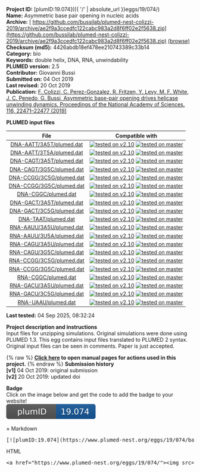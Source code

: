 **Project ID:** [plumID:19.074]({{ '/' | absolute_url }}eggs/19/074/)  
**Name:**  Asymmetric base pair opening in nucleic acids  
**Archive:** [ https://github.com/bussilab/plumed-nest-colizzi-2019/archive/ae2f9a3ccedfc122cabc983a2d8f6ff02e2f5638.zip](https://github.com/bussilab/plumed-nest-colizzi-2019/archive/ae2f9a3ccedfc122cabc983a2d8f6ff02e2f5638.zip) [(browse)](https://github.com/bussilab/plumed-nest-colizzi-2019/tree/ae2f9a3ccedfc122cabc983a2d8f6ff02e2f5638)  
**Checksum (md5):** 4426abdb18ef478ee210743389c33b14  
**Category:**  bio  
**Keywords:**  double helix, DNA, RNA, unwindability  
**PLUMED version:**  2.5  
**Contributor:**  Giovanni Bussi  
**Submitted on:** 04 Oct 2019  
**Last revised:** 20 Oct 2019  
**Publication:** [F. Colizzi, C. Perez-Gonzalez, R. Fritzen, Y. Levy, M. F. White, J. C. Penedo, G. Bussi, Asymmetric base-pair opening drives helicase unwinding dynamics. Proceedings of the National Academy of Sciences. 116, 22471–22477 (2019)](http://dx.doi.org/10.1073/pnas.1901086116)  
  
**PLUMED input files**  
  
| File     | Compatible with |  
|:--------:|:--------:|  
| [DNA-AATT/3A5T/plumed.dat](./data/DNA-AATT/3A5T/plumed.dat.md) |  [![tested on v2.10](https://img.shields.io/badge/v2.10-passing-green.svg)](data/DNA-AATT/3A5T/plumed.dat.plumed.stderr) [![tested on master](https://img.shields.io/badge/master-passing-green.svg)](data/DNA-AATT/3A5T/plumed.dat.plumed_master.stderr) |  
| [DNA-AATT/3T5A/plumed.dat](./data/DNA-AATT/3T5A/plumed.dat.md) |  [![tested on v2.10](https://img.shields.io/badge/v2.10-passing-green.svg)](data/DNA-AATT/3T5A/plumed.dat.plumed.stderr) [![tested on master](https://img.shields.io/badge/master-passing-green.svg)](data/DNA-AATT/3T5A/plumed.dat.plumed_master.stderr) |  
| [DNA-CAGT/3A5T/plumed.dat](./data/DNA-CAGT/3A5T/plumed.dat.md) |  [![tested on v2.10](https://img.shields.io/badge/v2.10-passing-green.svg)](data/DNA-CAGT/3A5T/plumed.dat.plumed.stderr) [![tested on master](https://img.shields.io/badge/master-passing-green.svg)](data/DNA-CAGT/3A5T/plumed.dat.plumed_master.stderr) |  
| [DNA-CAGT/3G5C/plumed.dat](./data/DNA-CAGT/3G5C/plumed.dat.md) |  [![tested on v2.10](https://img.shields.io/badge/v2.10-passing-green.svg)](data/DNA-CAGT/3G5C/plumed.dat.plumed.stderr) [![tested on master](https://img.shields.io/badge/master-passing-green.svg)](data/DNA-CAGT/3G5C/plumed.dat.plumed_master.stderr) |  
| [DNA-CCGG/3C5G/plumed.dat](./data/DNA-CCGG/3C5G/plumed.dat.md) |  [![tested on v2.10](https://img.shields.io/badge/v2.10-passing-green.svg)](data/DNA-CCGG/3C5G/plumed.dat.plumed.stderr) [![tested on master](https://img.shields.io/badge/master-passing-green.svg)](data/DNA-CCGG/3C5G/plumed.dat.plumed_master.stderr) |  
| [DNA-CCGG/3G5C/plumed.dat](./data/DNA-CCGG/3G5C/plumed.dat.md) |  [![tested on v2.10](https://img.shields.io/badge/v2.10-passing-green.svg)](data/DNA-CCGG/3G5C/plumed.dat.plumed.stderr) [![tested on master](https://img.shields.io/badge/master-passing-green.svg)](data/DNA-CCGG/3G5C/plumed.dat.plumed_master.stderr) |  
| [DNA-CGGC/plumed.dat](./data/DNA-CGGC/plumed.dat.md) |  [![tested on v2.10](https://img.shields.io/badge/v2.10-passing-green.svg)](data/DNA-CGGC/plumed.dat.plumed.stderr) [![tested on master](https://img.shields.io/badge/master-passing-green.svg)](data/DNA-CGGC/plumed.dat.plumed_master.stderr) |  
| [DNA-GACT/3A5T/plumed.dat](./data/DNA-GACT/3A5T/plumed.dat.md) |  [![tested on v2.10](https://img.shields.io/badge/v2.10-passing-green.svg)](data/DNA-GACT/3A5T/plumed.dat.plumed.stderr) [![tested on master](https://img.shields.io/badge/master-passing-green.svg)](data/DNA-GACT/3A5T/plumed.dat.plumed_master.stderr) |  
| [DNA-GACT/3C5G/plumed.dat](./data/DNA-GACT/3C5G/plumed.dat.md) |  [![tested on v2.10](https://img.shields.io/badge/v2.10-passing-green.svg)](data/DNA-GACT/3C5G/plumed.dat.plumed.stderr) [![tested on master](https://img.shields.io/badge/master-passing-green.svg)](data/DNA-GACT/3C5G/plumed.dat.plumed_master.stderr) |  
| [DNA-TAAT/plumed.dat](./data/DNA-TAAT/plumed.dat.md) |  [![tested on v2.10](https://img.shields.io/badge/v2.10-passing-green.svg)](data/DNA-TAAT/plumed.dat.plumed.stderr) [![tested on master](https://img.shields.io/badge/master-passing-green.svg)](data/DNA-TAAT/plumed.dat.plumed_master.stderr) |  
| [RNA-AAUU/3A5U/plumed.dat](./data/RNA-AAUU/3A5U/plumed.dat.md) |  [![tested on v2.10](https://img.shields.io/badge/v2.10-passing-green.svg)](data/RNA-AAUU/3A5U/plumed.dat.plumed.stderr) [![tested on master](https://img.shields.io/badge/master-passing-green.svg)](data/RNA-AAUU/3A5U/plumed.dat.plumed_master.stderr) |  
| [RNA-AAUU/3U5A/plumed.dat](./data/RNA-AAUU/3U5A/plumed.dat.md) |  [![tested on v2.10](https://img.shields.io/badge/v2.10-passing-green.svg)](data/RNA-AAUU/3U5A/plumed.dat.plumed.stderr) [![tested on master](https://img.shields.io/badge/master-passing-green.svg)](data/RNA-AAUU/3U5A/plumed.dat.plumed_master.stderr) |  
| [RNA-CAGU/3A5U/plumed.dat](./data/RNA-CAGU/3A5U/plumed.dat.md) |  [![tested on v2.10](https://img.shields.io/badge/v2.10-passing-green.svg)](data/RNA-CAGU/3A5U/plumed.dat.plumed.stderr) [![tested on master](https://img.shields.io/badge/master-passing-green.svg)](data/RNA-CAGU/3A5U/plumed.dat.plumed_master.stderr) |  
| [RNA-CAGU/3G5C/plumed.dat](./data/RNA-CAGU/3G5C/plumed.dat.md) |  [![tested on v2.10](https://img.shields.io/badge/v2.10-passing-green.svg)](data/RNA-CAGU/3G5C/plumed.dat.plumed.stderr) [![tested on master](https://img.shields.io/badge/master-passing-green.svg)](data/RNA-CAGU/3G5C/plumed.dat.plumed_master.stderr) |  
| [RNA-CCGG/3C5G/plumed.dat](./data/RNA-CCGG/3C5G/plumed.dat.md) |  [![tested on v2.10](https://img.shields.io/badge/v2.10-passing-green.svg)](data/RNA-CCGG/3C5G/plumed.dat.plumed.stderr) [![tested on master](https://img.shields.io/badge/master-passing-green.svg)](data/RNA-CCGG/3C5G/plumed.dat.plumed_master.stderr) |  
| [RNA-CCGG/3G5C/plumed.dat](./data/RNA-CCGG/3G5C/plumed.dat.md) |  [![tested on v2.10](https://img.shields.io/badge/v2.10-passing-green.svg)](data/RNA-CCGG/3G5C/plumed.dat.plumed.stderr) [![tested on master](https://img.shields.io/badge/master-passing-green.svg)](data/RNA-CCGG/3G5C/plumed.dat.plumed_master.stderr) |  
| [RNA-CGGC/plumed.dat](./data/RNA-CGGC/plumed.dat.md) |  [![tested on v2.10](https://img.shields.io/badge/v2.10-passing-green.svg)](data/RNA-CGGC/plumed.dat.plumed.stderr) [![tested on master](https://img.shields.io/badge/master-passing-green.svg)](data/RNA-CGGC/plumed.dat.plumed_master.stderr) |  
| [RNA-GACU/3A5U/plumed.dat](./data/RNA-GACU/3A5U/plumed.dat.md) |  [![tested on v2.10](https://img.shields.io/badge/v2.10-passing-green.svg)](data/RNA-GACU/3A5U/plumed.dat.plumed.stderr) [![tested on master](https://img.shields.io/badge/master-passing-green.svg)](data/RNA-GACU/3A5U/plumed.dat.plumed_master.stderr) |  
| [RNA-GACU/3C5G/plumed.dat](./data/RNA-GACU/3C5G/plumed.dat.md) |  [![tested on v2.10](https://img.shields.io/badge/v2.10-passing-green.svg)](data/RNA-GACU/3C5G/plumed.dat.plumed.stderr) [![tested on master](https://img.shields.io/badge/master-passing-green.svg)](data/RNA-GACU/3C5G/plumed.dat.plumed_master.stderr) |  
| [RNA-UAAU/plumed.dat](./data/RNA-UAAU/plumed.dat.md) |  [![tested on v2.10](https://img.shields.io/badge/v2.10-passing-green.svg)](data/RNA-UAAU/plumed.dat.plumed.stderr) [![tested on master](https://img.shields.io/badge/master-passing-green.svg)](data/RNA-UAAU/plumed.dat.plumed_master.stderr) |  
  
**Last tested:**  04 Sep 2025, 08:32:24
  
**Project description and instructions**  
Input files for unzipping simulations. Original simulations were done using PLUMED 1.3. This egg contains input files translated to PLUMED 2 syntax. Original input files can be seen in comments. Paper is just accepted.

  
{% raw %}
<b><a href="https://www.plumed.org/doc-master/user-doc/html/actionlist/?actions=DISTANCE,ENDPLUMED,RESTRAINT,COORDINATION,WHOLEMOLECULES,LOWER_WALLS" target="_blank">Click here</a> to open manual pages for actions used in this project.</b>
{% endraw %}
**Submission history**  
**[v1]** 04 Oct 2019: original submission  
**[v2]** 20 Oct 2019: updated doi  
  
**Badge**  
Click on the image below and get the code to add the badge to your website!  
<img src="./badge.svg" alt="plumeDnest:19.074" id="myBtn" class="badge">
<div id="myModal" class="modal">
  <div class="modal-content">
    <span class="close">&times;</span>
    Markdown<pre>[![plumID:19.074](https://www.plumed-nest.org/eggs/19/074/badge.svg)](https://www.plumed-nest.org/eggs/19/074/)</pre>
    HTML<pre>&lt;a href="https://www.plumed-nest.org/eggs/19/074/"&gt;&lt;img src="https://www.plumed-nest.org/eggs/19/074/badge.svg" alt="plumID:19.074"&gt;&lt;/a&gt;</pre>
  </div>
</div>
